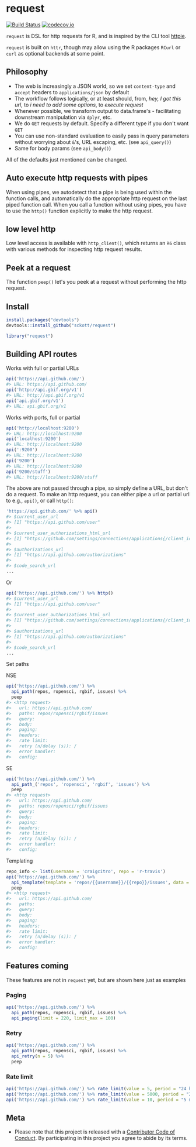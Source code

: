 request
=======



[![Build Status](https://travis-ci.org/sckott/request.svg)](https://travis-ci.org/sckott/request)
[![codecov.io](https://codecov.io/github/sckott/request/coverage.svg?branch=master)](https://codecov.io/github/sckott/request?branch=master)

`request` is DSL for http requests for R, and is inspired by the CLI tool [httpie](https://github.com/jakubroztocil/httpie).

`request` is built on `httr`, though may allow using the R packages `RCurl` or `curl` as optional backends at some point.

## Philosophy

* The web is increasingly a JSON world, so we set `content-type` and `accept` headers to `applications/json` by default
* The workflow follows logically, or at least should, from, _hey, I got this url_, to _i need to add some options_, to _execute request_
* Whenever possible, we transform output to data.frame's - facilitating downstream manipulation via `dplyr`, etc.
* We do `GET` requests by default. Specify a different type if you don't want `GET`
* You can use non-standard evaluation to easily pass in query parameters without worrying about `&`'s, URL escaping, etc. (see `api_query()`)
* Same for body params (see `api_body()`)

All of the defaults just mentioned can be changed.

## Auto execute http requests with pipes

When using pipes, we autodetect that a pipe is being used within the function calls, and automatically do the appropriate http request on the last piped function call. When you call a function without using pipes, you have to use the `http()` function explicitly to make the http request.

## low level http

Low level access is available with `http_client()`, which returns an `R6` class with various methods for inspecting http request results.

## Peek at a request

The function `peep()` let's you peek at a request without performing the http request.

## Install


```r
install.packages("devtools")
devtools::install_github("sckott/request")
```


```r
library("request")
```

## Building API routes

Works with full or partial URLs


```r
api('https://api.github.com/')
#> URL: https://api.github.com/
api('http://api.gbif.org/v1')
#> URL: http://api.gbif.org/v1
api('api.gbif.org/v1')
#> URL: api.gbif.org/v1
```

Works with ports, full or partial


```r
api('http://localhost:9200')
#> URL: http://localhost:9200
api('localhost:9200')
#> URL: http://localhost:9200
api(':9200')
#> URL: http://localhost:9200
api('9200')
#> URL: http://localhost:9200
api('9200/stuff')
#> URL: http://localhost:9200/stuff
```

The above are not passed through a pipe, so simply define a URL, but don't do a request. To make an http request, you can either pipe a url or partial url to e.g., `api()`, or call `http()`:


```r
'https://api.github.com/' %>% api()
#> $current_user_url
#> [1] "https://api.github.com/user"
#> 
#> $current_user_authorizations_html_url
#> [1] "https://github.com/settings/connections/applications{/client_id}"
#> 
#> $authorizations_url
#> [1] "https://api.github.com/authorizations"
#> 
#> $code_search_url
...
```

Or


```r
api('https://api.github.com/') %>% http()
#> $current_user_url
#> [1] "https://api.github.com/user"
#> 
#> $current_user_authorizations_html_url
#> [1] "https://github.com/settings/connections/applications{/client_id}"
#> 
#> $authorizations_url
#> [1] "https://api.github.com/authorizations"
#> 
#> $code_search_url
...
```

Set paths

NSE


```r
api('https://api.github.com/') %>%
  api_path(repos, ropensci, rgbif, issues) %>%
  peep
#> <http request> 
#>   url: https://api.github.com/
#>   paths: repos/ropensci/rgbif/issues
#>   query: 
#>   body: 
#>   paging: 
#>   headers: 
#>   rate limit: 
#>   retry (n/delay (s)): /
#>   error handler: 
#>   config:
```

SE


```r
api('https://api.github.com/') %>%
  api_path_('repos', 'ropensci', 'rgbif', 'issues') %>%
  peep
#> <http request> 
#>   url: https://api.github.com/
#>   paths: repos/ropensci/rgbif/issues
#>   query: 
#>   body: 
#>   paging: 
#>   headers: 
#>   rate limit: 
#>   retry (n/delay (s)): /
#>   error handler: 
#>   config:
```

Templating


```r
repo_info <- list(username = 'craigcitro', repo = 'r-travis')
api('https://api.github.com/') %>%
  api_template(template = 'repos/{{username}}/{{repo}}/issues', data = repo_info) %>%
  peep
#> <http request> 
#>   url: https://api.github.com/
#>   paths: 
#>   query: 
#>   body: 
#>   paging: 
#>   headers: 
#>   rate limit: 
#>   retry (n/delay (s)): /
#>   error handler: 
#>   config:
```

## Features coming

These features are not in `request` yet, but are shown here just as examples

### Paging


```r
api('https://api.github.com/') %>%
  api_path(repos, ropensci, rgbif, issues) %>%
  api_paging(limit = 220, limit_max = 100)
```

### Retry


```r
api('https://api.github.com/') %>%
  api_path(repos, ropensci, rgbif, issues) %>%
  api_retry(n = 5) %>%
  peep
```

### Rate limit


```r
api('https://api.github.com/') %>% rate_limit(value = 5, period = "24 hrs") %>% peep
api('https://api.github.com/') %>% rate_limit(value = 5000, period = "24 hrs") %>% peep
api('https://api.github.com/') %>% rate_limit(value = 10, period = "5 min") %>% peep
```

## Meta

* Please note that this project is released with a [Contributor Code of Conduct](CONDUCT.md). By participating in this project you agree to abide by its terms.
